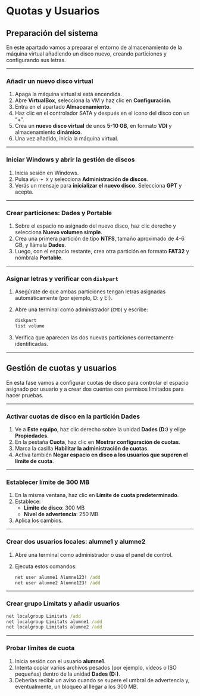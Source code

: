 # __Quotas y Usuarios__

## __Preparación del sistema__

En este apartado vamos a preparar el entorno de almacenamiento de la máquina virtual añadiendo un disco nuevo, creando particiones y configurando sus letras.

---

### __Añadir un nuevo disco virtual__

1. Apaga la máquina virtual si está encendida.
2. Abre **VirtualBox**, selecciona la VM y haz clic en **Configuración**.
3. Entra en el apartado **Almacenamiento**.
4. Haz clic en el controlador SATA y después en el icono del disco con un “+”.
5. Crea un **nuevo disco virtual** de unos **5-10 GB**, en formato **VDI** y almacenamiento **dinámico**.
6. Una vez añadido, inicia la máquina virtual.

---

### __Iniciar Windows y abrir la gestión de discos__

1. Inicia sesión en Windows.
2. Pulsa `Win + X` y selecciona **Administración de discos**.
3. Verás un mensaje para **inicializar el nuevo disco**. Selecciona **GPT** y acepta.

---

### __Crear particiones: Dades y Portable__

1. Sobre el espacio no asignado del nuevo disco, haz clic derecho y selecciona **Nuevo volumen simple**.
2. Crea una primera partición de tipo **NTFS**, tamaño aproximado de 4-6 GB, y llámala **Dades**.
3. Luego, con el espacio restante, crea otra partición en formato **FAT32** y nómbrala **Portable**.

---

### __Asignar letras y verificar con `diskpart`__

1. Asegúrate de que ambas particiones tengan letras asignadas automáticamente (por ejemplo, D: y E:).
2. Abre una terminal como administrador (`CMD`) y escribe:

   ```cmd
   diskpart
   list volume
   ```

3. Verifica que aparecen las dos nuevas particiones correctamente identificadas.

---

## __Gestión de cuotas y usuarios__

En esta fase vamos a configurar cuotas de disco para controlar el espacio asignado por usuario y a crear dos cuentas con permisos limitados para hacer pruebas.

---

### __Activar cuotas de disco en la partición Dades__

1. Ve a **Este equipo**, haz clic derecho sobre la unidad **Dades (D:)** y elige **Propiedades**.
2. En la pestaña **Cuota**, haz clic en **Mostrar configuración de cuotas**.
3. Marca la casilla **Habilitar la administración de cuotas**.
4. Activa también **Negar espacio en disco a los usuarios que superen el límite de cuota**.

---

### __Establecer límite de 300 MB__

1. En la misma ventana, haz clic en **Límite de cuota predeterminado**.
2. Establece:
   - **Límite de disco**: 300 MB
   - **Nivel de advertencia**: 250 MB
3. Aplica los cambios.

---

### __Crear dos usuarios locales: alumne1 y alumne2__

1. Abre una terminal como administrador o usa el panel de control.
2. Ejecuta estos comandos:

   ```cmd
   net user alumne1 Alumne123! /add
   net user alumne2 Alumne123! /add
   ```

---

### __Crear grupo Limitats y añadir usuarios__

```cmd
net localgroup Limitats /add
net localgroup Limitats alumne1 /add
net localgroup Limitats alumne2 /add
```

---

### __Probar límites de cuota__

1. Inicia sesión con el usuario **alumne1**.
2. Intenta copiar varios archivos pesados (por ejemplo, vídeos o ISO pequeñas) dentro de la unidad **Dades (D:)**.
3. Deberías recibir un aviso cuando se supere el umbral de advertencia y, eventualmente, un bloqueo al llegar a los 300 MB.
